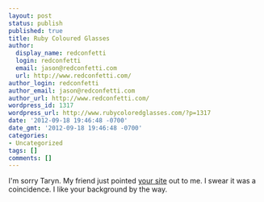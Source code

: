 ```yaml
---
layout: post
status: publish
published: true
title: Ruby Coloured Glasses
author:
  display_name: redconfetti
  login: redconfetti
  email: jason@redconfetti.com
  url: http://www.redconfetti.com/
author_login: redconfetti
author_email: jason@redconfetti.com
author_url: http://www.redconfetti.com/
wordpress_id: 1317
wordpress_url: http://www.rubycoloredglasses.com/?p=1317
date: '2012-09-18 19:46:48 -0700'
date_gmt: '2012-09-18 19:46:48 -0700'
categories:
- Uncategorized
tags: []
comments: []
---
```

<p>I'm sorry Taryn. My friend just pointed <a href="http://rubyglasses.blogspot.com/" target="_blank">your site</a> out to me. I swear it was a coincidence. I like your background by the way.</p>
